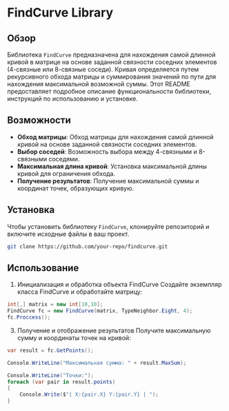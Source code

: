 # FindCurve Library

## Обзор

Библиотека `FindCurve` предназначена для нахождения самой длинной кривой в матрице на основе заданной связности соседних элементов (4-связные или 8-связные соседи). Кривая определяется путем рекурсивного обхода матрицы и суммирования значений по пути для нахождения максимальной возможной суммы. Этот README предоставляет подробное описание функциональности библиотеки, инструкций по использованию и установке.

## Возможности

- **Обход матрицы**: Обход матрицы для нахождения самой длинной кривой на основе заданной связности соседних элементов.
- **Выбор соседей**: Возможность выбора между 4-связными и 8-связными соседями.
- **Максимальная длина кривой**: Установка максимальной длины кривой для ограничения обхода.
- **Получение результатов**: Получение максимальной суммы и координат точек, образующих кривую.

## Установка

Чтобы установить библиотеку `FindCurve`, клонируйте репозиторий и включите исходные файлы в ваш проект.

```bash
git clone https://github.com/your-repo/findcurve.git
```

## Использование

1. Инициализация и обработка объекта FindCurve
Создайте экземпляр класса FindCurve и обработайте матрицу:

```csharp
int[,] matrix = new int[10,10];
FindCurve fc = new FindCurve(matrix, TypeNeighbor.Eight, 4);
fc.Proccess();
```

3. Получение и отображение результатов
Получите максимальную сумму и координаты точек на кривой:

```csharp
var result = fc.GetPoints();

Console.WriteLine("Максимальная сумма: " + result.MaxSum);

Console.WriteLine("Точки:");
foreach (var pair in result.points)
{
    Console.Write($"| X:{pair.X} Y:{pair.Y} | ");
}
```